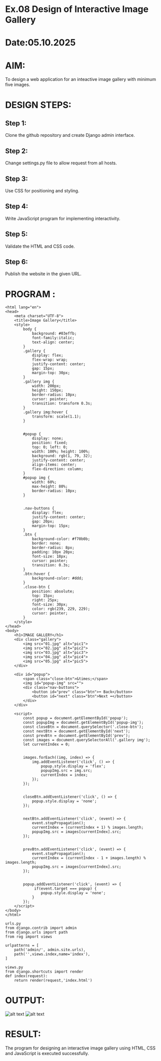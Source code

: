 # Ex.08 Design of Interactive Image Gallery
# Date:05.10.2025
# AIM:
To design a web application for an inteactive image gallery with minimum five images.

# DESIGN STEPS:
## Step 1:
Clone the github repository and create Django admin interface.

## Step 2:
Change settings.py file to allow request from all hosts.

## Step 3:
Use CSS for positioning and styling.

## Step 4:
Write JavaScript program for implementing interactivity.

## Step 5:
Validate the HTML and CSS code.

## Step 6:
Publish the website in the given URL.

# PROGRAM :
```
<html lang="en">
<head>
    <meta charset="UTF-8">
    <title>Image Gallery</title>
    <style>
        body {
            background: #03effb;
            font-family:italic;
            text-align: center;
        }
        .gallery {
            display: flex;
            flex-wrap: wrap;
            justify-content: center;
            gap: 15px;
            margin-top: 30px;
        }
        .gallery img {
            width: 200px;
            height: 150px;
            border-radius: 10px;
            cursor: pointer;
            transition: transform 0.3s;
        }
        .gallery img:hover {
            transform: scale(1.1);
        }

        
        #popup {
            display: none;
            position: fixed;
            top: 0; left: 0;
            width: 100%; height: 100%;
            background: rgb(1, 79, 32);
            justify-content: center;
            align-items: center;
            flex-direction: column;
        }
        #popup img {
            width: 60%;
            max-height: 80%;
            border-radius: 10px;
        }

        
        .nav-buttons {
            display: flex;
            justify-content: center;
            gap: 20px;
            margin-top: 15px;
        }
        .btn {
            background-color: #f70b0b;
            border: none;
            border-radius: 8px;
            padding: 10px 20px;
            font-size: 18px;
            cursor: pointer;
            transition: 0.3s;
        }
        .btn:hover {
            background-color: #ddd;
        }
        .close-btn {
            position: absolute;
            top: 15px;
            right: 25px;
            font-size: 30px;
            color: rgb(239, 229, 229);
            cursor: pointer;
        }
    </style>
</head>
<body>
    <h1>IMAGE GALLERY</h1>
    <div class="gallery">
        <img src="01.jpg" alt="pic1">
        <img src="02.jpg" alt="pic2">
        <img src="03.jpg" alt="pic3">
        <img src="04.jpg" alt="pic4">
        <img src="05.jpg" alt="pic5">
    </div>

    <div id="popup">
        <span class="close-btn">&times;</span>
        <img id="popup-img" src="">
        <div class="nav-buttons">
            <button id="prev" class="btn">⬅️ Back</button>
            <button id="next" class="btn">Next ➡️</button>
        </div>
    </div>

    <script>
        const popup = document.getElementById('popup');
        const popupImg = document.getElementById('popup-img');
        const closeBtn = document.querySelector('.close-btn');
        const nextBtn = document.getElementById('next');
        const prevBtn = document.getElementById('prev');
        const images = document.querySelectorAll('.gallery img');
        let currentIndex = 0;

        
        images.forEach((img, index) => {
            img.addEventListener('click', () => {
                popup.style.display = 'flex';
                popupImg.src = img.src;
                currentIndex = index;
            });
        });

        
        closeBtn.addEventListener('click', () => {
            popup.style.display = 'none';
        });

        
        nextBtn.addEventListener('click', (event) => {
            event.stopPropagation();
            currentIndex = (currentIndex + 1) % images.length;
            popupImg.src = images[currentIndex].src;
        });

        
        prevBtn.addEventListener('click', (event) => {
            event.stopPropagation();
            currentIndex = (currentIndex - 1 + images.length) % images.length;
            popupImg.src = images[currentIndex].src;
        });

        
        popup.addEventListener('click', (event) => {
             if(event.target === popup) {
                popup.style.display = 'none';
            }
        });
    </script>
</body>
</html>

urls.py
from django.contrib import admin
from django.urls import path
from rog import views

urlpatterns = [
    path('admin/', admin.site.urls),
    path('',views.index,name='index'),
]

views.py
from django.shortcuts import render
def index(request):
    return render(request,'index.html')
```
# OUTPUT:
![alt text](<Screenshot 2025-10-05 162035.png>)
![alt text](<Screenshot 2025-10-05 162051.png>)
# RESULT:
The program for designing an interactive image gallery using HTML, CSS and JavaScript is executed successfully.
